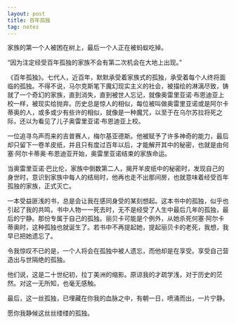 ```yaml
---
layout: post
title: 百年孤独
tag: notes
---
```

家族的第一个人被困在树上，最后一个人正在被蚂蚁吃掉。

“因为注定经受百年孤独的家族不会有第二次机会在大地上出现。”

《百年孤独》。七代人，近百年，默默承受着家族式的孤独，承受着每个人终将面临的孤独。不得不说，马尔克斯笔下魔幻现实主义的社会，被描绘的淋漓尽致，铸就了一个奇幻的家族，直到消失，直到被世人忘记，就像奥雷里亚诺·布恩迪亚上校一样，被现实给抛弃。历史总是惊人的相似，每位被叫做奥雷里亚诺或是阿尔卡蒂奥的人，或多或少有些许的相似，就像是一种魔咒，以至于在乌尔苏拉将死之际，还以为看见了儿子奥雷里亚诺·布恩迪亚上校。

一位追寻鸟声而来的吉普赛人，梅尔基亚德斯。他被赋予了许多神奇的能力，最后却只留下一卷羊皮纸，并且只有度过百年以后，才能解开其中的秘密，也就是由何塞·阿尔卡蒂奥·布恩迪亚开始，奥雷里亚诺结束的家族命运。

当奥雷里亚诺·巴比伦，家族中倒数第二人，揭开羊皮纸中的秘密时，发现自己的身世时，意识到家族中每人的结局时，他再也走不出那间房，也就意味着经受百年孤独的家族，正式灭亡。

一本受益匪浅的书，总是会让我在感同身受的某刻想起。这本书中的孤独，似乎也引起了我的共鸣，书中人物一一死去时，无不是经受了人生中最后几年的孤独，最后的宁静。那份专属于自己的孤独。丽贝卡可能是个例外，从她杀死何塞·阿尔卡蒂奥时，这种孤独也就诞生了。若书中不再提起她，提起丽贝卡的老死，我想，我早已把她遗忘了。

令我惊叹不已的是，一个人将会在孤独中被人遗忘，而他却是在享受。享受自己营造出与世隔绝的孤独。

他们说，这是二十世纪初，拉丁美洲的缩影。原谅我的才疏学浅，对于历史的茫然。对这一无所知，也毫无感触。

最后，这一丝孤独，已埋藏在你我的血脉之中，有朝一日，喷涌而出，一片宁静。

愿你我静候这丝丝缕缕的孤独。
